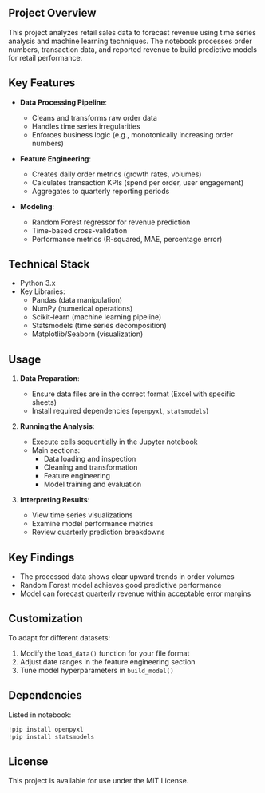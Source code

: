 ## Project Overview

This project analyzes retail sales data to forecast revenue using time series analysis and machine learning techniques. The notebook processes order numbers, transaction data, and reported revenue to build predictive models for retail performance.

## Key Features

- **Data Processing Pipeline**:
  - Cleans and transforms raw order data
  - Handles time series irregularities
  - Enforces business logic (e.g., monotonically increasing order numbers)

- **Feature Engineering**:
  - Creates daily order metrics (growth rates, volumes)
  - Calculates transaction KPIs (spend per order, user engagement)
  - Aggregates to quarterly reporting periods

- **Modeling**:
  - Random Forest regressor for revenue prediction
  - Time-based cross-validation
  - Performance metrics (R-squared, MAE, percentage error)

## Technical Stack

- Python 3.x
- Key Libraries:
  - Pandas (data manipulation)
  - NumPy (numerical operations)
  - Scikit-learn (machine learning pipeline)
  - Statsmodels (time series decomposition)
  - Matplotlib/Seaborn (visualization)

## Usage

1. **Data Preparation**:
   - Ensure data files are in the correct format (Excel with specific sheets)
   - Install required dependencies (`openpyxl`, `statsmodels`)

2. **Running the Analysis**:
   - Execute cells sequentially in the Jupyter notebook
   - Main sections:
     - Data loading and inspection
     - Cleaning and transformation
     - Feature engineering
     - Model training and evaluation

3. **Interpreting Results**:
   - View time series visualizations
   - Examine model performance metrics
   - Review quarterly prediction breakdowns

## Key Findings

- The processed data shows clear upward trends in order volumes
- Random Forest model achieves good predictive performance
- Model can forecast quarterly revenue within acceptable error margins

## Customization

To adapt for different datasets:
1. Modify the `load_data()` function for your file format
2. Adjust date ranges in the feature engineering section
3. Tune model hyperparameters in `build_model()`

## Dependencies

Listed in notebook:
```python
!pip install openpyxl
!pip install statsmodels
```

## License

This project is available for use under the MIT License.
